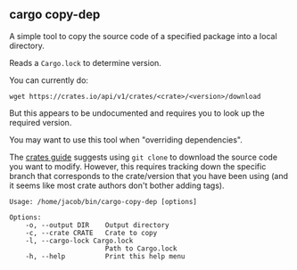## cargo copy-dep

A simple tool to copy the source code of a specified package into a local directory.

Reads a `Cargo.lock` to determine version.

You can currently do:

    wget https://crates.io/api/v1/crates/<crate>/<version>/download

But this appears to be undocumented and requires you to look up the required version.

You may want to use this tool when "overriding dependencies".

The [crates guide](http://doc.crates.io/guide.html) suggests using `git clone` to download the source code you want to modify. However, this requires tracking down the specific branch that corresponds to the crate/version that you have been using (and it seems like most crate authors don't bother adding tags).

    Usage: /home/jacob/bin/cargo-copy-dep [options]

    Options:
        -o, --output DIR    Output directory
        -c, --crate CRATE   Crate to copy
        -l, --cargo-lock Cargo.lock
                            Path to Cargo.lock
        -h, --help          Print this help menu